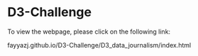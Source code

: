# D3-Challenge
 
To view the webpage, please click on the following link:

fayyazj.github.io/D3-Challenge/D3_data_journalism/index.html
